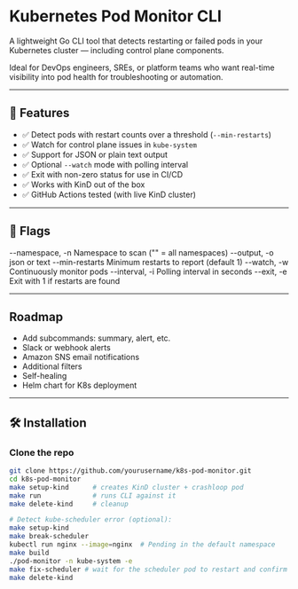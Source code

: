 # Kubernetes Pod Monitor CLI

A lightweight Go CLI tool that detects restarting or failed pods in your Kubernetes cluster — including control plane components.

Ideal for DevOps engineers, SREs, or platform teams who want real-time visibility into pod health for troubleshooting or automation.

---

## 🚀 Features

- ✅ Detect pods with restart counts over a threshold (`--min-restarts`)
- ✅ Watch for control plane issues in `kube-system`
- ✅ Support for JSON or plain text output
- ✅ Optional `--watch` mode with polling interval
- ✅ Exit with non-zero status for use in CI/CD
- ✅ Works with KinD out of the box
- ✅ GitHub Actions tested (with live KinD cluster)

---

## 🔧 Flags

--namespace, -n	    Namespace to scan ("" = all namespaces)
--output, -o	    json or text
--min-restarts	    Minimum restarts to report (default 1)
--watch, -w	        Continuously monitor pods
--interval, -i	    Polling interval in seconds
--exit, -e	        Exit with 1 if restarts are found

---

## Roadmap

- Add subcommands: summary, alert, etc.
- Slack or webhook alerts
- Amazon SNS email notifications
- Additional filters
- Self-healing
- Helm chart for K8s deployment

---

## 🛠️ Installation

### Clone the repo

```bash
git clone https://github.com/yourusername/k8s-pod-monitor.git
cd k8s-pod-monitor
make setup-kind      # creates KinD cluster + crashloop pod
make run             # runs CLI against it
make delete-kind     # cleanup

# Detect kube-scheduler error (optional):
make setup-kind
make break-scheduler
kubectl run nginx --image=nginx  # Pending in the default namespace
make build
./pod-monitor -n kube-system -e
make fix-scheduler # wait for the scheduler pod to restart and confirm nginx is now running
make delete-kind